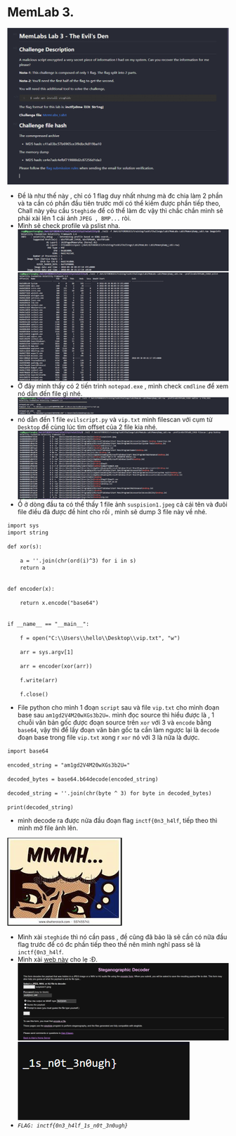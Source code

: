 # MemLab 3.
![1706629607726](image/Mem_Lab_3/1706629607726.png)
- Đề là như thế này , chỉ có 1 flag duy nhất nhưng mà đc chia làm 2 phần và ta cần có phần đầu tiên trước mới có thể kiếm được phần tiếp theo, Chall này yêu cầu `Steghide` để có thể làm đc vậy thì chắc chắn mình sẽ phải xài lên 1 cái ảnh `JPEG , BMP...` ròi.
- Mình sẽ check profile và pslist nha.
![1706630115726](image/Mem_Lab_3/1706630115726.png)
![1706630129017](image/Mem_Lab_3/1706630129017.png)
- Ở đây mình thấy có 2 tiến trình `notepad.exe` , mình check `cmdline` để xem nó dẫn đến file gì nhé.
![1706630291200](image/Mem_Lab_3/1706630291200.png)
- nó dẫn đến 1 file `evilscript.py` và `vip.txt` mình filescan với cụm từ `Desktop` để cùng lúc tìm offset của 2 file kia nhé.
![1706630383731](image/Mem_Lab_3/1706630383731.png)
- Ồ ở dòng đầu ta có thể thấy 1 file ảnh `suspision1.jpeg` cả cái tên và đuôi file điều đã được đề hint cho rồi , mình sẽ dump 3 file này về nhé.
```
import sys
import string

def xor(s):

	a = ''.join(chr(ord(i)^3) for i in s)
	return a


def encoder(x):
	
	return x.encode("base64")


if __name__ == "__main__":

	f = open("C:\\Users\\hello\\Desktop\\vip.txt", "w")

	arr = sys.argv[1]

	arr = encoder(xor(arr))

	f.write(arr)

	f.close()
```
- File python cho mình 1 đoạn `script` sau và file `vip.txt` cho mình đoạn base sau `am1gd2V4M20wXGs3b2U=`. mình đọc source thì hiểu được là , 1 chuỗi văn bản gốc được đoạn source trên `xor` với 3 và `encode` bằng `base64`, vậy thì để lấy đoạn văn bản gốc ta cần làm ngược lại là `decode` đoạn base trong file `vip.txt` xong r `xor` nó với 3 là nữa là được.
```
import base64

encoded_string = "am1gd2V4M20wXGs3b2U="

decoded_bytes = base64.b64decode(encoded_string)

decoded_string = ''.join(chr(byte ^ 3) for byte in decoded_bytes)

print(decoded_string)

```
- mình decode ra được nửa đầu đoạn flag `inctf{0n3_h4lf`, tiếp theo thì mình mở file ảnh lên.

![1706631796267](image/Mem_Lab_3/1706631796267.png)
- Mình xài `steghide` thì nó cần pass , đề cũng đã bảo là sẽ cần có nữa đầu flag trước để có đc phần tiếp theo thế nên mình nghĩ pass sẽ là `inctf{0n3_h4lf`.
- Mình xài [web này](https://futureboy.us/stegano/decinput.html) cho lẹ :Đ.
![1706632053868](image/Mem_Lab_3/1706632053868.png)
![1706632069729](image/Mem_Lab_3/1706632069729.png)
- *`FLAG: inctf{0n3_h4lf_1s_n0t_3n0ugh}`*